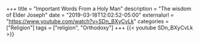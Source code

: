 +++
title = "Important Words From a Holy Man"
description = "The wisdom of Elder Joseph"
date = "2019-03-18T12:02:52-05:00"
externalurl = "https://www.youtube.com/watch?v=SDn_BXyCvLk"
categories = ["Religion"]
tags = ["religion", "Orthodoxy"]
+++
{{< youtube SDn_BXyCvLk >}}
<!--more-->